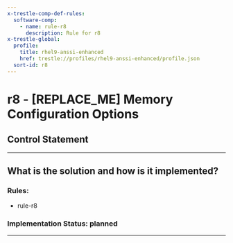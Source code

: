 ```yaml
---
x-trestle-comp-def-rules:
  software-comp:
    - name: rule-r8
      description: Rule for r8
x-trestle-global:
  profile:
    title: rhel9-anssi-enhanced
    href: trestle://profiles/rhel9-anssi-enhanced/profile.json
  sort-id: r8
---
```


# r8 - \[REPLACE_ME\] Memory Configuration Options

## Control Statement

______________________________________________________________________

## What is the solution and how is it implemented?

<!-- For implementation status enter one of: implemented, partial, planned, alternative, not-applicable -->

<!-- Note that the list of rules under ### Rules: is read-only and changes will not be captured after assembly to JSON -->

<!-- Add control implementation description here for control: r8 -->

### Rules:

  - rule-r8

### Implementation Status: planned

______________________________________________________________________
